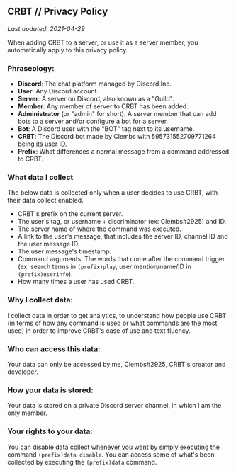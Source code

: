## CRBT // Privacy Policy

_Last updated: 2021-04-29_

When adding CRBT to a server, or use it as a server member, you automatically apply to this privacy policy.

### Phraseology:

- **Discord**: The chat platform managed by Discord Inc.
- **User**: Any Discord account.
- **Server**: A server on Discord, also known as a "Guild".
- **Member**: Any member of server to CRBT has been added.
- **Administrator** (or "admin" for short): A server member that can add bots to a server and/or configure a bot for a server.
- **Bot**: A Discord user with the "BOT" tag next to its username.
- **CRBT**: The Discord bot made by Clembs with 595731552709771264 being its user ID.
- **Prefix**: What differences a normal message from a command addressed to CRBT.

### What data I collect

The below data is collected only when a user decides to use CRBT, with their data collect enabled. 

- CRBT's prefix on the current server.
- The user's tag, or username + discriminator (ex: Clembs#2925) and ID.
- The server name of where the command was executed.
- A link to the user's message, that includes the server ID, channel ID and the user message ID.
- The user message's timestamp.
- Command arguments: The words that come after the command trigger (ex: search terms in `(prefix)play`, user mention/name/ID in `(prefix)userinfo`).
- How many times a user has used CRBT.

### Why I collect data:

I collect data in order to get analytics, to understand how people use CRBT (in terms of how any command is used or what commands are the most used) in order to improve CRBT's ease of use and text fluency.

### Who can access this data:

Your data can only be accessed by me, Clembs#2925, CRBT's creator and developer.

### How your data is stored:

Your data is stored on a private Discord server channel, in which I am the only member.

### Your rights to your data:

You can disable data collect whenever you want by simply executing the command `(prefix)data disable`.
You can access some of what's been collected by executing the `(prefix)data` command.